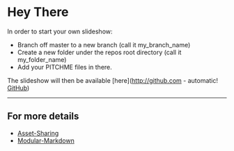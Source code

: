 # Hey There

In order to start your own slideshow:
* Branch off master to a new branch (call it my_branch_name)
* Create a new folder under the repos root directory (call it my_folder_name)
* Add your PITCHME files in there.

The slideshow will then be available [here](http://github.com - automatic!
[GitHub](http://github.com))

---

## For more details
* [Asset-Sharing](https://github.com/gitpitch/gitpitch/wiki/Asset-Sharing)
* [Modular-Markdown](https://github.com/gitpitch/gitpitch/wiki/Modular-Markdown)


